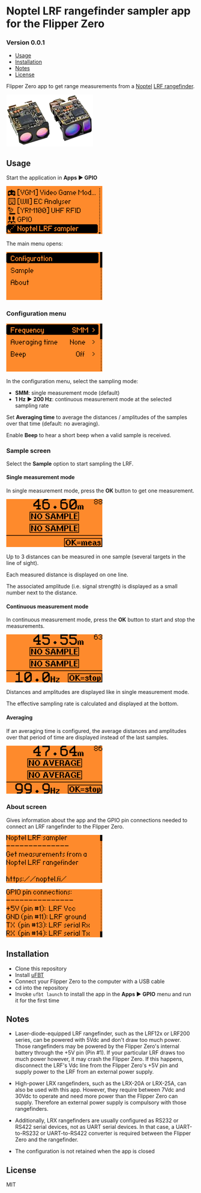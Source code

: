 # Noptel LRF rangefinder sampler app for the Flipper Zero
### Version 0.0.1

* [Usage](#Usage)
* [Installation](#Installation)
* [Notes](#Notes)
* [License](#License)

Flipper Zero app to get range measurements from a [Noptel](https://noptel.fi/) [LRF rangefinder](https://noptel.fi/rangefinderhome).

![Noptel rangefinders](images/lrf.png)



## Usage

Start the application in **Apps ▶ GPIO**

![Location of the Noptel LRF sampler app in the GPIO menu](images/gpio_menu.png)

The main menu opens:

![Main menu](images/main_menu.png)

### Configuration menu

![Configuration menu](images/configuration_menu.png)

In the configuration menu, select the sampling mode:

- **SMM**: single measurement mode (default)
- **1 Hz** ▶ **200 Hz**: continuous measurement mode at the selected sampling rate

Set **Averaging time** to average the distances / amplitudes of the samples over that time (default: no averaging).

Enable **Beep** to hear a short beep when a valid sample is received.

### Sample screen

Select the **Sample** option to start sampling the LRF.

#### Single measurement mode

In single measurement mode, press the **OK** button to get one measurement.

![Sampling in single measurement mode](images/sample_smm.png)

Up to 3 distances can be measured in one sample (several targets in the line of sight).

Each measured distance is displayed on one line.

The associated amplitude (i.e. signal strength) is displayed as a small number next to the distance.

#### Continuous measurement mode

In continuous measurement mode, press the **OK** button to start and stop the measurements.

![Sampling in continuous measurement mode](images/sample_cmm.png)

Distances and amplitudes are displayed like in single measurement mode.

The effective sampling rate is calculated and displayed at the bottom.

#### Averaging

If an averaging time is configured, the average distances and amplitudes over that period of time are displayed instead of the last samples.

![Sample averaging](images/sample_averaging.png)

### About screen

Gives information about the app and the GPIO pin connections needed to connect an LRF rangefinder to the Flipper Zero.

![App information](images/about.png)

![GPIO pin connections](images/gpio_pin_connections.png)



## Installation

- Clone this repository
- Install [uFBT](https://github.com/flipperdevices/flipperzero-ufbt)
- Connect your Flipper Zero to the computer with a USB cable
- cd into the repository
- Invoke `ufbt launch` to install the app in the **Apps ▶ GPIO** menu and run it for the first time



## Notes

- Laser-diode-equipped LRF rangefinder, such as the LRF12x or LRF200 series, can be powered with 5Vdc and don't draw too much power. Those rangefinders may be powered by the Flipper Zero's internal battery through the +5V pin (Pin #1). If your particular LRF draws too much power however, it may crash the Flipper Zero. If this happens, disconnect the LRF's Vdc line from the Flipper Zero's +5V pin and supply power to the LRF from an external power supply.

- High-power LRX rangefinders, such as the LRX-20A or LRX-25A, can also be used with this app. However, they require between 7Vdc and 30Vdc to operate and need more power than the Flipper Zero can supply. Therefore an external power supply is compulsory with those rangefinders.

- Additionally, LRX rangefinders are usually configured as RS232 or RS422 serial devices, not as UART serial devices. In that case, a UART-to-RS232 or UART-to-RS422 converter is required between the Flipper Zero and the rangefinder.

- The configuration is not retained when the app is closed



## License

MIT
